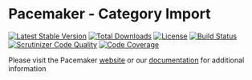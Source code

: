 # Pacemaker - Category Import

[![Latest Stable Version](https://img.shields.io/packagist/v/techdivision/import-category.svg?style=flat-square)](https://packagist.org/packages/techdivision/import-category) 
 [![Total Downloads](https://img.shields.io/packagist/dt/techdivision/import-category.svg?style=flat-square)](https://packagist.org/packages/techdivision/import-category)
 [![License](https://img.shields.io/packagist/l/techdivision/import-category.svg?style=flat-square)](https://packagist.org/packages/techdivision/import-category)
 [![Build Status](https://img.shields.io/travis/techdivision/import-category/master.svg?style=flat-square)](http://travis-ci.org/techdivision/import-category)
 [![Scrutinizer Code Quality](https://img.shields.io/scrutinizer/g/techdivision/import-category/master.svg?style=flat-square)](https://scrutinizer-ci.com/g/techdivision/import-category/?branch=master)
 [![Code Coverage](https://img.shields.io/scrutinizer/coverage/g/techdivision/import-category/master.svg?style=flat-square)](https://scrutinizer-ci.com/g/techdivision/import-category/?branch=master)

Please visit the Pacemaker [website](https://pacemaker.techdivision.com) or our [documentation](https://docs.met.tdintern.de/pacemaker/1.3/) for additional information
